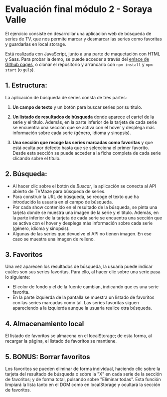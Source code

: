 
# Evaluación final módulo 2 - Soraya Valle

 El ejercicio consiste en desarrollar una aplicación web de búsqueda de series de TV, que nos permite marcar y desmarcar las series como favoritas y guardarlas en local storage.

Está realizada con JavaScript, junto a una parte de maquetación con HTML y Sass.
Para probar la demo, se puede acceder a través del [enlace de Github pages](http://beta.adalab.es/modulo-2-evaluacion-final-sorayav), o clonar el repositorio y arrancarlo con `npm install` y `npm start` (o `gulp`).

## 1. Estructura:

La aplicación de búsqueda de series consta de tres partes:

1. **Un campo de texto** y un botón para buscar series por su título.

2. **Un listado de resultados de búsqueda** donde aparece el cartel de la serie y el título. Además, en la parte inferior de la tarjeta de cada serie se encuentra una sección que se activa con el hover y desplega más información sobre cada serie (género, idioma y sinopsis).

3. **Una sección que recoge las series marcadas como favoritas** y que está oculta por defecto hasta que se selecciona el primer favorito. Desde esta sección se puede acceder a la ficha completa de cada serie clicando sobre el título.

## 2. Búsqueda:
- Al hacer clic sobre el botón de *Buscar*, la aplicación se conecta al API abierto de TVMaze para búsqueda de series.
- Para construir la URL de búsqueda, se recoge el texto que ha introducido la usuaria en el campo de búsqueda.  
- Por cada show contenido en el resultado de la búsqueda, se pinta una tarjeta donde se muestra una imagen de la serie y el título.  Además, en la parte inferior de la tarjeta de cada serie se encuentra una sección que se activa con el hover y desplega más información sobre cada serie (género, idioma y sinopsis).
- Algunas de las series que devuelve el API no tienen imagen. En ese caso se muestra una imagen de relleno.

## 3. Favoritos

Una vez aparecen los resultados de búsqueda, la usuaria puede indicar cuáles son sus series favoritas. Para ello, al hacer clic sobre una serie pasa lo siguiente:

- El color de fondo y el de la fuente cambian, indicando que es una serie favorita.  
- En la parte izquierda de la pantalla se muestra un listado de favoritos con las series marcadas como tal. Las series favoritas siguen apareciendo a la izquierda aunque la usuaria realice otra búsqueda.

## 4. Almacenamiento local

El listado de favoritos se almacena en el localStorage; de esta forma, al recargar la página, el listado de favoritos se mantiene.

## 5. BONUS: Borrar favoritos

Los favoritos se pueden eliminar de forma individual, haciendo clic sobre la tarjeta del resultado de búsqueda o sobre la "X" en cada serie de la sección de favoritos; y de forma total, pulsando sobre "Eliminar todas". Esta función limpiará la lista tanto en el DOM como en localStorage y ocultará la sección de favoritos.